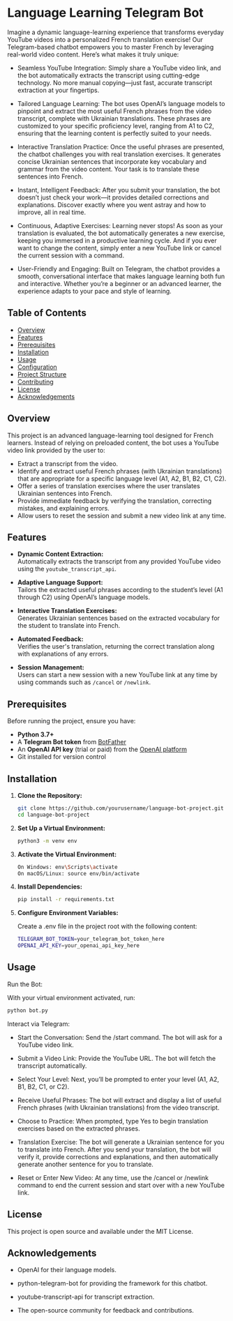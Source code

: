 # Language Learning Telegram Bot

Imagine a dynamic language-learning experience that transforms everyday YouTube videos into a personalized French translation exercise! Our Telegram-based chatbot empowers you to master French by leveraging real-world video content. Here’s what makes it truly unique:

- Seamless YouTube Integration:
Simply share a YouTube video link, and the bot automatically extracts the transcript using cutting-edge technology. No more manual copying—just fast, accurate transcript extraction at your fingertips.

- Tailored Language Learning:
The bot uses OpenAI’s language models to pinpoint and extract the most useful French phrases from the video transcript, complete with Ukrainian translations. These phrases are customized to your specific proficiency level, ranging from A1 to C2, ensuring that the learning content is perfectly suited to your needs.

- Interactive Translation Practice:
Once the useful phrases are presented, the chatbot challenges you with real translation exercises. It generates concise Ukrainian sentences that incorporate key vocabulary and grammar from the video content. Your task is to translate these sentences into French.

- Instant, Intelligent Feedback:
After you submit your translation, the bot doesn’t just check your work—it provides detailed corrections and explanations. Discover exactly where you went astray and how to improve, all in real time.

- Continuous, Adaptive Exercises:
Learning never stops! As soon as your translation is evaluated, the bot automatically generates a new exercise, keeping you immersed in a productive learning cycle. And if you ever want to change the content, simply enter a new YouTube link or cancel the current session with a command.

- User-Friendly and Engaging:
Built on Telegram, the chatbot provides a smooth, conversational interface that makes language learning both fun and interactive. Whether you’re a beginner or an advanced learner, the experience adapts to your pace and style of learning.

## Table of Contents

- [Overview](#overview)
- [Features](#features)
- [Prerequisites](#prerequisites)
- [Installation](#installation)
- [Usage](#usage)
- [Configuration](#configuration)
- [Project Structure](#project-structure)
- [Contributing](#contributing)
- [License](#license)
- [Acknowledgements](#acknowledgements)

## Overview

This project is an advanced language-learning tool designed for French learners. Instead of relying on preloaded content, the bot uses a YouTube video link provided by the user to:
- Extract a transcript from the video.
- Identify and extract useful French phrases (with Ukrainian translations) that are appropriate for a specific language level (A1, A2, B1, B2, C1, C2).
- Offer a series of translation exercises where the user translates Ukrainian sentences into French.
- Provide immediate feedback by verifying the translation, correcting mistakes, and explaining errors.
- Allow users to reset the session and submit a new video link at any time.


## Features

- **Dynamic Content Extraction:**  
  Automatically extracts the transcript from any provided YouTube video using the `youtube_transcript_api`.

- **Adaptive Language Support:**  
  Tailors the extracted useful phrases according to the student’s level (A1 through C2) using OpenAI’s language models.

- **Interactive Translation Exercises:**  
  Generates Ukrainian sentences based on the extracted vocabulary for the student to translate into French.

- **Automated Feedback:**  
  Verifies the user's translation, returning the correct translation along with explanations of any errors.

- **Session Management:**  
  Users can start a new session with a new YouTube link at any time by using commands such as `/cancel` or `/newlink`.


## Prerequisites

Before running the project, ensure you have:

- **Python 3.7+**
- A **Telegram Bot token** from [BotFather](https://core.telegram.org/bots#3-how-do-i-create-a-bot)
- An **OpenAI API key** (trial or paid) from the [OpenAI platform](https://platform.openai.com)
- Git installed for version control

## Installation

1. **Clone the Repository:**

   ```bash
   git clone https://github.com/yourusername/language-bot-project.git
   cd language-bot-project
2. **Set Up a Virtual Environment:**

   ```bash
   python3 -m venv env
3. **Activate the Virtual Environment:**

   ```bash
   On Windows: env\Scripts\activate
   On macOS/Linux: source env/bin/activate

4. **Install Dependencies:**
 
   ```bash
   pip install -r requirements.txt 


5. **Configure Environment Variables:**

    Create a .env file in the project root with the following content:

   ```bash
   TELEGRAM_BOT_TOKEN=your_telegram_bot_token_here
   OPENAI_API_KEY=your_openai_api_key_here

    ```
    
## Usage
Run the Bot:

With your virtual environment activated, run:

   ```bash
   python bot.py
   ```

Interact via Telegram:

- Start the Conversation:
Send the /start command. The bot will ask for a YouTube video link.

- Submit a Video Link:
Provide the YouTube URL. The bot will fetch the transcript automatically.

- Select Your Level:
Next, you’ll be prompted to enter your level (A1, A2, B1, B2, C1, or C2).

- Receive Useful Phrases:
The bot will extract and display a list of useful French phrases (with Ukrainian translations) from the video transcript.

- Choose to Practice:
When prompted, type Yes to begin translation exercises based on the extracted phrases.

- Translation Exercise:
The bot will generate a Ukrainian sentence for you to translate into French. After you send your translation, the bot will verify it, provide corrections and explanations, and then automatically generate another sentence for you to translate.

- Reset or Enter New Video:
At any time, use the /cancel or /newlink command to end the current session and start over with a new YouTube link.


## License
This project is open source and available under the MIT License.

## Acknowledgements
- OpenAI for their language models.

- python-telegram-bot for providing the framework for this chatbot.

- youtube-transcript-api for transcript extraction.

- The open-source community for feedback and contributions.